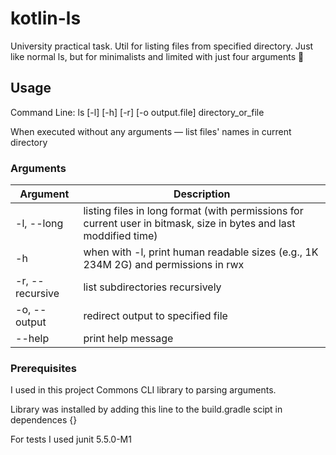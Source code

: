 # kotlin-ls

University practical task. Util for listing files from specified directory. Just like normal ls, but for minimalists and limited with just four arguments :baby_chick:

## Usage

Command Line: ls [-l] [-h] [-r] [-o output.file] directory_or_file

When executed without any arguments — list files' names in current directory

### Arguments

| Argument | Description |
| --- | --- |
| -l, --long | listing files in long format (with permissions for current user in bitmask, size in bytes and last moddified time) |
| -h | when with -l, print human readable sizes (e.g., 1K 234M 2G) and permissions in rwx |
| -r, --recursive | list subdirectories recursively |
| -o, --output | redirect output to specified file |
| --help | print help message |


### Prerequisites

I used in this project Commons CLI library to parsing arguments.

Library was installed by adding this line to the build.gradle scipt in dependences {}

For tests I used junit 5.5.0-M1
